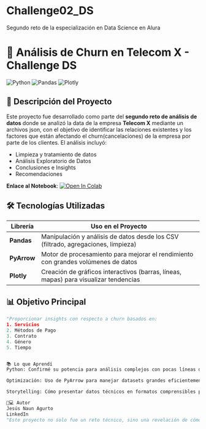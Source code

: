 # Challenge02_DS
Segundo reto de la especialización en Data Science en Alura

# 🚀 Análisis de Churn en Telecom X - Challenge DS

![Python](https://img.shields.io/badge/Python-3.10%2B-blue)
![Pandas](https://img.shields.io/badge/Pandas-2.0-red)
![Plotly](https://img.shields.io/badge/Plotly-5.0-orange)

## 📌 Descripción del Proyecto
Este proyecto fue desarrollado como parte del **segundo reto de análisis de datos** donde se analizó la data de la empresa **Telecom X** mediante un archivos json, con el objetivo de identificar las relaciones existentes y los factores que están afectando el churn(cancelaciones) de la empresa por parte de los clientes. El análisis incluyó:
- Limpieza y tratamiento de datos
- Análisis Exploratorio de Datos
- Conclusiones e Insights
- Recomendaciones

**Enlace al Notebook**: [![Open In Colab](https://colab.research.google.com/assets/colab-badge.svg)](https://colab.research.google.com/drive/1IQGyYhbay9V-7njeg0loyBlAj89jwRMd#scrollTo=x9kjCAFYj8Zv)

## 🛠 Tecnologías Utilizadas
| Librería       | Uso en el Proyecto                                                                 |
|----------------|-----------------------------------------------------------------------------------|
| **Pandas**     | Manipulación y análisis de datos desde los CSV (filtrado, agregaciones, limpieza) |
| **PyArrow**    | Motor de procesamiento para mejorar el rendimiento con grandes volúmenes de datos |
| **Plotly**     | Creación de gráficos interactivos (barras, líneas, mapas) para visualizar tendencias |

## 📊 Objetivo Principal
```python
"Proporcionar insights con respecto a churn basados en:
1. Servicios
2. Métodos de Pago
3. Contrato
4. Género
5. Tiempo


📚 Lo que Aprendí
Python: Confirmé su potencia para análisis complejos con pocas líneas de código

Optimización: Uso de PyArrow para manejar datasets grandes eficientemente

Storytelling: Cómo presentar datos técnicos en formatos comprensibles para no técnicos

👨💻 Autor
Jesús Naun Agurto
LinkedIn
"Este proyecto no solo fue un reto técnico, sino una revelación de cómo los datos pueden transformar decisiones empresariales. ¡Python me sigue robando el corazón! ❤️"
